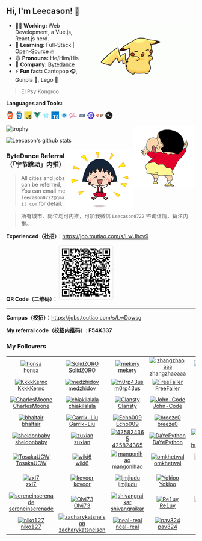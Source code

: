 ## Hi, I'm Leecason! 👋

<img align="right" src="https://github.com/Leecason/Leecason/raw/master/pikachu.gif" width="300">

- 👨‍💻 **Working:** Web Development, a Vue.js, React.js nerd.
- 🌱 **Learning:** Full-Stack | Open-Source 🔥
- 😄 **Pronouns:** He/Him/His
- 🏢 **Company:** [Bytedance](https://github.com/bytedance)
- ⚡ **Fun fact:** Cantopop 🎧, Gunpla 🤖️, Lego 🧩

> El Psy Kongroo

**Languages and Tools:**

<code><img height="20" src="https://raw.githubusercontent.com/github/explore/80688e429a7d4ef2fca1e82350fe8e3517d3494d/topics/html/html.png"></code>
<code><img height="20" src="https://raw.githubusercontent.com/github/explore/80688e429a7d4ef2fca1e82350fe8e3517d3494d/topics/css/css.png"></code>
<code><img height="20" src="https://raw.githubusercontent.com/github/explore/80688e429a7d4ef2fca1e82350fe8e3517d3494d/topics/javascript/javascript.png"></code>
<code><img height="20" src="https://raw.githubusercontent.com/github/explore/80688e429a7d4ef2fca1e82350fe8e3517d3494d/topics/vue/vue.png"></code>
<code><img height="20" src="https://raw.githubusercontent.com/github/explore/80688e429a7d4ef2fca1e82350fe8e3517d3494d/topics/react/react.png"></code>
<code><img height="20" src="https://raw.githubusercontent.com/github/explore/80688e429a7d4ef2fca1e82350fe8e3517d3494d/topics/typescript/typescript.png"></code>
<code><img height="20" src="https://raw.githubusercontent.com/github/explore/80688e429a7d4ef2fca1e82350fe8e3517d3494d/topics/webpack/webpack.png"></code>
<code><img height="20" src="https://raw.githubusercontent.com/github/explore/80688e429a7d4ef2fca1e82350fe8e3517d3494d/topics/sass/sass.png"></code>
<code><img height="20" src="https://raw.githubusercontent.com/github/explore/3783a65676ba479267fec803885f070760fee4ac/topics/less/less.png"></code>
<code><img height="20" src="https://raw.githubusercontent.com/github/explore/80688e429a7d4ef2fca1e82350fe8e3517d3494d/topics/eslint/eslint.png"></code>
<code><img height="20" src="https://raw.githubusercontent.com/github/explore/80688e429a7d4ef2fca1e82350fe8e3517d3494d/topics/git/git.png"></code>
<code><img height="20" src="https://raw.githubusercontent.com/github/explore/d92924b1d925bb134e308bd29c9de6c302ed3beb/topics/terminal/terminal.png"></code>

<img align="right" src="https://github.com/Leecason/Leecason/raw/master/shin_chan.gif" width="165">

![trophy](https://github-profile-trophy.vercel.app/?username=leecason)

![Leecason's github stats](https://github-readme-stats.vercel.app/api?username=Leecason&show_icons=true&title_color=19CAAD&icon_color=19CAAD)

<img align="right" src="https://github.com/Leecason/Leecason/raw/master/maruko.gif" width="180">

### ByteDance Referral（「字节跳动」内推）

> All cities and jobs can be referred, You can email me `leecason0722@gmail.com` for detail.

> 所有城市、岗位均可内推，可加我微信 `Leecason0722` 咨询详情，备注内推。

**Experienced（社招）**：https://job.toutiao.com/s/LwUhcv9

**QR Code（二维码）**：<img src="/public/referral_qr_code.png" width="150">

---

**Campus（校招）**：https://jobs.toutiao.com/s/LwDpwsg

**My referral code（校招内推码）: F54K337**

### My Followers

<!--START_SECTION:followers-->
<table>
  <tr>
<td align="center">
              <a href="https://github.com/honsa">
                <img src="https://avatars.githubusercontent.com/u/526006?v=4" width="50px;" alt="honsa"/>
                </a>
              <br />
             <a href="https://github.com/honsa">honsa</a>
            </td>
            <td align="center">
              <a href="https://github.com/SolidZORO">
                <img src="https://avatars.githubusercontent.com/u/661587?v=4" width="50px;" alt="SolidZORO"/>
                </a>
              <br />
             <a href="https://github.com/SolidZORO">SolidZORO</a>
            </td>
            <td align="center">
              <a href="https://github.com/mekery">
                <img src="https://avatars.githubusercontent.com/u/1023474?v=4" width="50px;" alt="mekery"/>
                </a>
              <br />
             <a href="https://github.com/mekery">mekery</a>
            </td>
            <td align="center">
              <a href="https://github.com/zhangzhaoaaa">
                <img src="https://avatars.githubusercontent.com/u/3007631?v=4" width="50px;" alt="zhangzhaoaaa"/>
                </a>
              <br />
             <a href="https://github.com/zhangzhaoaaa">zhangzhaoaaa</a>
            </td>
            <td align="center">
              <a href="https://github.com/eric0324">
                <img src="https://avatars.githubusercontent.com/u/3984670?v=4" width="50px;" alt="eric0324"/>
                </a>
              <br />
             <a href="https://github.com/eric0324">eric0324</a>
            </td>
            <td align="center">
              <a href="https://github.com/sleepsky520">
                <img src="https://avatars.githubusercontent.com/u/4077923?v=4" width="50px;" alt="sleepsky520"/>
                </a>
              <br />
             <a href="https://github.com/sleepsky520">sleepsky520</a>
            </td>
            <td align="center">
              <a href="https://github.com/punit5658">
                <img src="https://avatars.githubusercontent.com/u/4838480?v=4" width="50px;" alt="punit5658"/>
                </a>
              <br />
             <a href="https://github.com/punit5658">punit5658</a>
            </td>
              </tr>
  <tr>
<td align="center">
              <a href="https://github.com/KkkkKernc">
                <img src="https://avatars.githubusercontent.com/u/6129982?v=4" width="50px;" alt="KkkkKernc"/>
                </a>
              <br />
             <a href="https://github.com/KkkkKernc">KkkkKernc</a>
            </td>
            <td align="center">
              <a href="https://github.com/medzhidov">
                <img src="https://avatars.githubusercontent.com/u/11080873?v=4" width="50px;" alt="medzhidov"/>
                </a>
              <br />
             <a href="https://github.com/medzhidov">medzhidov</a>
            </td>
            <td align="center">
              <a href="https://github.com/m0rp43us">
                <img src="https://avatars.githubusercontent.com/u/12621034?v=4" width="50px;" alt="m0rp43us"/>
                </a>
              <br />
             <a href="https://github.com/m0rp43us">m0rp43us</a>
            </td>
            <td align="center">
              <a href="https://github.com/FreeFaller">
                <img src="https://avatars.githubusercontent.com/u/13477372?v=4" width="50px;" alt="FreeFaller"/>
                </a>
              <br />
             <a href="https://github.com/FreeFaller">FreeFaller</a>
            </td>
            <td align="center">
              <a href="https://github.com/zjsxfly">
                <img src="https://avatars.githubusercontent.com/u/16100230?v=4" width="50px;" alt="zjsxfly"/>
                </a>
              <br />
             <a href="https://github.com/zjsxfly">zjsxfly</a>
            </td>
            <td align="center">
              <a href="https://github.com/littlecxm">
                <img src="https://avatars.githubusercontent.com/u/16154023?v=4" width="50px;" alt="littlecxm"/>
                </a>
              <br />
             <a href="https://github.com/littlecxm">littlecxm</a>
            </td>
            <td align="center">
              <a href="https://github.com/nszbf">
                <img src="https://avatars.githubusercontent.com/u/16892834?v=4" width="50px;" alt="nszbf"/>
                </a>
              <br />
             <a href="https://github.com/nszbf">nszbf</a>
            </td>
              </tr>
  <tr>
<td align="center">
              <a href="https://github.com/CharlesMoone">
                <img src="https://avatars.githubusercontent.com/u/17830748?v=4" width="50px;" alt="CharlesMoone"/>
                </a>
              <br />
             <a href="https://github.com/CharlesMoone">CharlesMoone</a>
            </td>
            <td align="center">
              <a href="https://github.com/chiakilalala">
                <img src="https://avatars.githubusercontent.com/u/18342566?v=4" width="50px;" alt="chiakilalala"/>
                </a>
              <br />
             <a href="https://github.com/chiakilalala">chiakilalala</a>
            </td>
            <td align="center">
              <a href="https://github.com/Clansty">
                <img src="https://avatars.githubusercontent.com/u/18461360?v=4" width="50px;" alt="Clansty"/>
                </a>
              <br />
             <a href="https://github.com/Clansty">Clansty</a>
            </td>
            <td align="center">
              <a href="https://github.com/John-Code">
                <img src="https://avatars.githubusercontent.com/u/18523267?v=4" width="50px;" alt="John-Code"/>
                </a>
              <br />
             <a href="https://github.com/John-Code">John-Code</a>
            </td>
            <td align="center">
              <a href="https://github.com/cosyer">
                <img src="https://avatars.githubusercontent.com/u/19321324?v=4" width="50px;" alt="cosyer"/>
                </a>
              <br />
             <a href="https://github.com/cosyer">cosyer</a>
            </td>
            <td align="center">
              <a href="https://github.com/qianxiaoqi">
                <img src="https://avatars.githubusercontent.com/u/19582934?v=4" width="50px;" alt="qianxiaoqi"/>
                </a>
              <br />
             <a href="https://github.com/qianxiaoqi">qianxiaoqi</a>
            </td>
            <td align="center">
              <a href="https://github.com/jeromehan">
                <img src="https://avatars.githubusercontent.com/u/19773879?v=4" width="50px;" alt="jeromehan"/>
                </a>
              <br />
             <a href="https://github.com/jeromehan">jeromehan</a>
            </td>
              </tr>
  <tr>
<td align="center">
              <a href="https://github.com/bhaltair">
                <img src="https://avatars.githubusercontent.com/u/19891945?v=4" width="50px;" alt="bhaltair"/>
                </a>
              <br />
             <a href="https://github.com/bhaltair">bhaltair</a>
            </td>
            <td align="center">
              <a href="https://github.com/Garrik-Liu">
                <img src="https://avatars.githubusercontent.com/u/21211356?v=4" width="50px;" alt="Garrik-Liu"/>
                </a>
              <br />
             <a href="https://github.com/Garrik-Liu">Garrik-Liu</a>
            </td>
            <td align="center">
              <a href="https://github.com/Echo009">
                <img src="https://avatars.githubusercontent.com/u/24402043?v=4" width="50px;" alt="Echo009"/>
                </a>
              <br />
             <a href="https://github.com/Echo009">Echo009</a>
            </td>
            <td align="center">
              <a href="https://github.com/breeze0">
                <img src="https://avatars.githubusercontent.com/u/25504196?v=4" width="50px;" alt="breeze0"/>
                </a>
              <br />
             <a href="https://github.com/breeze0">breeze0</a>
            </td>
            <td align="center">
              <a href="https://github.com/daheee">
                <img src="https://avatars.githubusercontent.com/u/26118914?v=4" width="50px;" alt="daheee"/>
                </a>
              <br />
             <a href="https://github.com/daheee">daheee</a>
            </td>
            <td align="center">
              <a href="https://github.com/pftom">
                <img src="https://avatars.githubusercontent.com/u/26423749?v=4" width="50px;" alt="pftom"/>
                </a>
              <br />
             <a href="https://github.com/pftom">pftom</a>
            </td>
            <td align="center">
              <a href="https://github.com/iciel">
                <img src="https://avatars.githubusercontent.com/u/29134253?v=4" width="50px;" alt="iciel"/>
                </a>
              <br />
             <a href="https://github.com/iciel">iciel</a>
            </td>
              </tr>
  <tr>
<td align="center">
              <a href="https://github.com/sheldonbaby">
                <img src="https://avatars.githubusercontent.com/u/30043356?v=4" width="50px;" alt="sheldonbaby"/>
                </a>
              <br />
             <a href="https://github.com/sheldonbaby">sheldonbaby</a>
            </td>
            <td align="center">
              <a href="https://github.com/zuxian">
                <img src="https://avatars.githubusercontent.com/u/30431450?v=4" width="50px;" alt="zuxian"/>
                </a>
              <br />
             <a href="https://github.com/zuxian">zuxian</a>
            </td>
            <td align="center">
              <a href="https://github.com/425824365">
                <img src="https://avatars.githubusercontent.com/u/31602050?v=4" width="50px;" alt="425824365"/>
                </a>
              <br />
             <a href="https://github.com/425824365">425824365</a>
            </td>
            <td align="center">
              <a href="https://github.com/DaYePython">
                <img src="https://avatars.githubusercontent.com/u/31787077?v=4" width="50px;" alt="DaYePython"/>
                </a>
              <br />
             <a href="https://github.com/DaYePython">DaYePython</a>
            </td>
            <td align="center">
              <a href="https://github.com/huangbohang">
                <img src="https://avatars.githubusercontent.com/u/31870764?v=4" width="50px;" alt="huangbohang"/>
                </a>
              <br />
             <a href="https://github.com/huangbohang">huangbohang</a>
            </td>
            <td align="center">
              <a href="https://github.com/WenyXu">
                <img src="https://avatars.githubusercontent.com/u/32535939?v=4" width="50px;" alt="WenyXu"/>
                </a>
              <br />
             <a href="https://github.com/WenyXu">WenyXu</a>
            </td>
            <td align="center">
              <a href="https://github.com/huyaocode">
                <img src="https://avatars.githubusercontent.com/u/32541237?v=4" width="50px;" alt="huyaocode"/>
                </a>
              <br />
             <a href="https://github.com/huyaocode">huyaocode</a>
            </td>
              </tr>
  <tr>
<td align="center">
              <a href="https://github.com/TosakaUCW">
                <img src="https://avatars.githubusercontent.com/u/32574311?v=4" width="50px;" alt="TosakaUCW"/>
                </a>
              <br />
             <a href="https://github.com/TosakaUCW">TosakaUCW</a>
            </td>
            <td align="center">
              <a href="https://github.com/wiki6">
                <img src="https://avatars.githubusercontent.com/u/34829635?v=4" width="50px;" alt="wiki6"/>
                </a>
              <br />
             <a href="https://github.com/wiki6">wiki6</a>
            </td>
            <td align="center">
              <a href="https://github.com/mangonihao">
                <img src="https://avatars.githubusercontent.com/u/35483387?v=4" width="50px;" alt="mangonihao"/>
                </a>
              <br />
             <a href="https://github.com/mangonihao">mangonihao</a>
            </td>
            <td align="center">
              <a href="https://github.com/omkhetwal">
                <img src="https://avatars.githubusercontent.com/u/36092598?v=4" width="50px;" alt="omkhetwal"/>
                </a>
              <br />
             <a href="https://github.com/omkhetwal">omkhetwal</a>
            </td>
            <td align="center">
              <a href="https://github.com/lyc8503">
                <img src="https://avatars.githubusercontent.com/u/36782264?v=4" width="50px;" alt="lyc8503"/>
                </a>
              <br />
             <a href="https://github.com/lyc8503">lyc8503</a>
            </td>
            <td align="center">
              <a href="https://github.com/viarotel">
                <img src="https://avatars.githubusercontent.com/u/38282758?v=4" width="50px;" alt="viarotel"/>
                </a>
              <br />
             <a href="https://github.com/viarotel">viarotel</a>
            </td>
            <td align="center">
              <a href="https://github.com/songispm">
                <img src="https://avatars.githubusercontent.com/u/38745323?v=4" width="50px;" alt="songispm"/>
                </a>
              <br />
             <a href="https://github.com/songispm">songispm</a>
            </td>
              </tr>
  <tr>
<td align="center">
              <a href="https://github.com/zxl7">
                <img src="https://avatars.githubusercontent.com/u/39439752?v=4" width="50px;" alt="zxl7"/>
                </a>
              <br />
             <a href="https://github.com/zxl7">zxl7</a>
            </td>
            <td align="center">
              <a href="https://github.com/kovoor">
                <img src="https://avatars.githubusercontent.com/u/40061443?v=4" width="50px;" alt="kovoor"/>
                </a>
              <br />
             <a href="https://github.com/kovoor">kovoor</a>
            </td>
            <td align="center">
              <a href="https://github.com/ljmjiudu">
                <img src="https://avatars.githubusercontent.com/u/42228457?v=4" width="50px;" alt="ljmjiudu"/>
                </a>
              <br />
             <a href="https://github.com/ljmjiudu">ljmjiudu</a>
            </td>
            <td align="center">
              <a href="https://github.com/Yokioo">
                <img src="https://avatars.githubusercontent.com/u/42674780?v=4" width="50px;" alt="Yokioo"/>
                </a>
              <br />
             <a href="https://github.com/Yokioo">Yokioo</a>
            </td>
            <td align="center">
              <a href="https://github.com/ecpy">
                <img src="https://avatars.githubusercontent.com/u/42967132?v=4" width="50px;" alt="ecpy"/>
                </a>
              <br />
             <a href="https://github.com/ecpy">ecpy</a>
            </td>
            <td align="center">
              <a href="https://github.com/SilenceRichard">
                <img src="https://avatars.githubusercontent.com/u/42994114?v=4" width="50px;" alt="SilenceRichard"/>
                </a>
              <br />
             <a href="https://github.com/SilenceRichard">SilenceRichard</a>
            </td>
            <td align="center">
              <a href="https://github.com/tungtb-94">
                <img src="https://avatars.githubusercontent.com/u/43735484?v=4" width="50px;" alt="tungtb-94"/>
                </a>
              <br />
             <a href="https://github.com/tungtb-94">tungtb-94</a>
            </td>
              </tr>
  <tr>
<td align="center">
              <a href="https://github.com/sereneinserenade">
                <img src="https://avatars.githubusercontent.com/u/45892659?v=4" width="50px;" alt="sereneinserenade"/>
                </a>
              <br />
             <a href="https://github.com/sereneinserenade">sereneinserenade</a>
            </td>
            <td align="center">
              <a href="https://github.com/Olvi73">
                <img src="https://avatars.githubusercontent.com/u/46037012?v=4" width="50px;" alt="Olvi73"/>
                </a>
              <br />
             <a href="https://github.com/Olvi73">Olvi73</a>
            </td>
            <td align="center">
              <a href="https://github.com/shivangraikar">
                <img src="https://avatars.githubusercontent.com/u/51766272?v=4" width="50px;" alt="shivangraikar"/>
                </a>
              <br />
             <a href="https://github.com/shivangraikar">shivangraikar</a>
            </td>
            <td align="center">
              <a href="https://github.com/Re1uy">
                <img src="https://avatars.githubusercontent.com/u/52073159?v=4" width="50px;" alt="Re1uy"/>
                </a>
              <br />
             <a href="https://github.com/Re1uy">Re1uy</a>
            </td>
            <td align="center">
              <a href="https://github.com/sb-child">
                <img src="https://avatars.githubusercontent.com/u/55868015?v=4" width="50px;" alt="sb-child"/>
                </a>
              <br />
             <a href="https://github.com/sb-child">sb-child</a>
            </td>
            <td align="center">
              <a href="https://github.com/Toubat">
                <img src="https://avatars.githubusercontent.com/u/57741529?v=4" width="50px;" alt="Toubat"/>
                </a>
              <br />
             <a href="https://github.com/Toubat">Toubat</a>
            </td>
            <td align="center">
              <a href="https://github.com/j0rtiz">
                <img src="https://avatars.githubusercontent.com/u/58676509?v=4" width="50px;" alt="j0rtiz"/>
                </a>
              <br />
             <a href="https://github.com/j0rtiz">j0rtiz</a>
            </td>
              </tr>
  <tr>
<td align="center">
              <a href="https://github.com/niko127">
                <img src="https://avatars.githubusercontent.com/u/59310951?v=4" width="50px;" alt="niko127"/>
                </a>
              <br />
             <a href="https://github.com/niko127">niko127</a>
            </td>
            <td align="center">
              <a href="https://github.com/zacharykatsnelson">
                <img src="https://avatars.githubusercontent.com/u/61557157?v=4" width="50px;" alt="zacharykatsnelson"/>
                </a>
              <br />
             <a href="https://github.com/zacharykatsnelson">zacharykatsnelson</a>
            </td>
            <td align="center">
              <a href="https://github.com/neal-real">
                <img src="https://avatars.githubusercontent.com/u/63453519?v=4" width="50px;" alt="neal-real"/>
                </a>
              <br />
             <a href="https://github.com/neal-real">neal-real</a>
            </td>
            <td align="center">
              <a href="https://github.com/pav324">
                <img src="https://avatars.githubusercontent.com/u/78670862?v=4" width="50px;" alt="pav324"/>
                </a>
              <br />
             <a href="https://github.com/pav324">pav324</a>
            </td>
            <td align="center">
              <a href="https://github.com/Jupnnn">
                <img src="https://avatars.githubusercontent.com/u/93683618?v=4" width="50px;" alt="Jupnnn"/>
                </a>
              <br />
             <a href="https://github.com/Jupnnn">Jupnnn</a>
            </td>
              </tr>
</table>
<!--END_SECTION:followers-->
